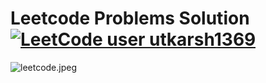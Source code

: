 # Leetcode Problems Solution [![LeetCode user utkarsh1369](https://img.shields.io/badge/dynamic/json?style=social&labelColor=black&color=%23ffa116&label=Solved&query=solved&url=https%3A%2F%2Fleetcode-badge.vercel.app%2Fapi%2Fusers%2Futkarsh1369&logo=leetcode&logoColor=yellow)](https://leetcode.com/utkarsh1369/)

![leetcode.jpeg](https://tva1.sinaimg.cn/large/007S8ZIlly1ghltwf4xivj30dw0780sm.jpg)

